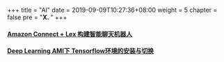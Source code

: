 +++
title = "AI"
date = 2019-09-09T10:27:36+08:00
weight = 5
chapter = false
pre = "<b>X. </b>"
+++

#### [Amazon Connect + Lex 构建智能聊天机器人](https://github.com/lab798/quickstart-guide/blob/master/AI/amazon-connect-with-lex.md)
#### [Deep Learning AMI下 Tensorflow环境的安装与切换](https://github.com/lab798/quickstart-guide/blob/master/AI/tensorflow-env.md)
